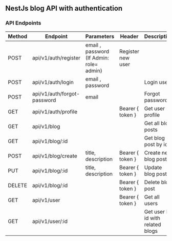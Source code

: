 ## NestJs blog API with authentication

### API Endpoints

| Method  | Endpoint             | Parameters      | Header                |      Description      |
| ------- | -------------------- |--------------   | --------------------  | --------------------|
| POST    | api/v1/auth/register |email , password (If Admin: role= admin) | Register new user     |
| POST    | api/v1/auth/login    |email , password |                       | Login user            |
| POST    | api/v1/auth/forgot-password  | email   |                       | Forgot password       |
| GET     | api/v1/auth/profile  |                 | Bearer { token }      | Get user profile      |
| GET     | api/v1/blog          |                 |                       | Get all blog posts    |
| GET     | api/v1/blog/:id      |                 |                       | Get blog post by id   |
| POST    | api/v1/blog/create   | title, description   | Bearer { token } | Create new blog post  |
| PUT     | api/v1/blog/:id      | title, description   | Bearer { token } | Update blog post      |
| DELETE  | api/v1/blog/:id      |                 | Bearer { token }      | Delete blog post      |
| GET     | api/v1/user          |                 | Bearer { token }      | Get all users         |
| GET     | api/v1/user/:id      |                 |                       | Get user by id with related blogs|


